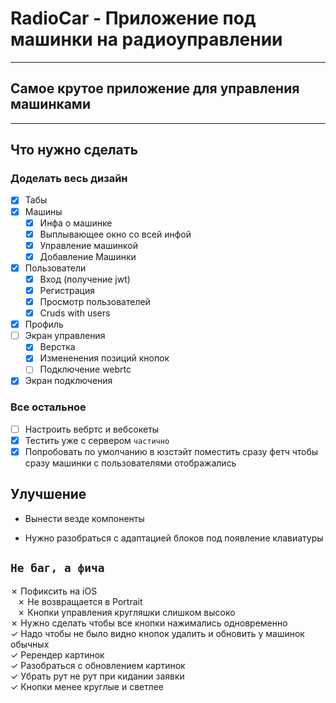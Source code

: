 # RadioCar - Приложение под машинки на радиоуправлении

---

## Самое крутое приложение для управления машинками

---

## Что нужно сделать

### Доделать весь дизайн

* [x] Табы
* [x] Машины
  * [x] Инфа о машинке
  * [x] Выплывающее окно со всей инфой
  * [x] Управление машинкой
  * [x] Добавление Машинки
* [x] Пользователи
  * [x] Вход (получение jwt)
  * [x] Регистрация
  * [x] Просмотр пользователей
  * [x] Cruds with users
* [x] Профиль
* [ ] Экран управления
  * [x] Верстка
  * [x] Измененения позиций кнопок
  * [ ] Подключение webrtc
* [x] Экран подключения

### Все остальное

* [ ] Настроить вебртс и вебсокеты
* [x] Тестить уже с сервером ```частично```
* [x] Попробовать по умолчанию в юзстэйт поместить сразу фетч чтобы сразу машинки с пользователями отображались

## Улучшение

* Вынести везде компоненты

* Нужно разобраться с адаптацией блоков под появление клавиатуры

## ```Не баг, а фича```

&cross; Пофиксить на iOS  
  &ensp; &cross; Не возвращается в Portrait  
  &ensp; &cross; Кнопки управления кругляшки слишком высоко  
&cross; Нужно сделать чтобы все кнопки нажимались одновременно  
&check; Надо чтобы не было видно кнопок удалить и обновить у машинок обычных  
&check; Ререндер картинок  
&check; Разобраться с обновлением картинок  
&check; Убрать рут не рут при кидании заявки  
&check; Кнопки менее круглые и светлее  
